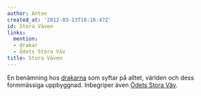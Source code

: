 ```yaml
---
author: Anton
created_at: '2012-03-13T18:16:47Z'
id: Stora Väven
links:
  mention:
  - drakar
  - Ödets Stora Väv
title: Stora Väven
---
```


En benämning hos [drakarna] som syftar på alltet, världen och dess formmässiga uppbyggnad.
Inbegriper även [Ödets Stora Väv].

  [drakarna]: drakar
  [Ödets Stora Väv]: Ödets_Stora_Väv
